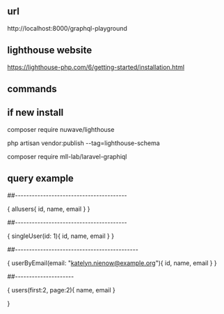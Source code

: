 
## url

http://localhost:8000/graphql-playground

## lighthouse website

https://lighthouse-php.com/6/getting-started/installation.html



## commands


## if new install

composer require nuwave/lighthouse

php artisan vendor:publish --tag=lighthouse-schema

composer require mll-lab/laravel-graphiql



## query example

##----------------------------------------

{
  allusers{
    id,
    name,
    email
  }
}

##----------------------------------------

{
  singleUser(id: 1){
    id,
    name,
    email
  }
}


##--------------------------------------------

{
  userByEmail(email: "katelyn.nienow@example.org"){
    id,
    name,
    email
  }
}


##---------------------

{
  users(first:2, page:2){
    name,
    email
  }
 
}
